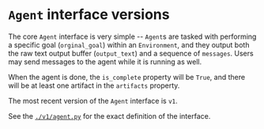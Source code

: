 # `Agent` interface versions

The core `Agent` interface is very simple --
`Agent`s are tasked with performing a specific goal (`orginal_goal`) within an `Environment`,
and they output both the raw text output buffer (`output_text`) and a sequence of `messages`.
Users may send messages to the agent while it is running as well.

When the agent is done, the `is_complete` property will be `True`,
and there will be at least one artifact in the `artifacts` property.

The most recent version of the `Agent` interface is `v1`.

See the [`./v1/agent.py`](./v1/agent.py) for the exact definition of the interface.
